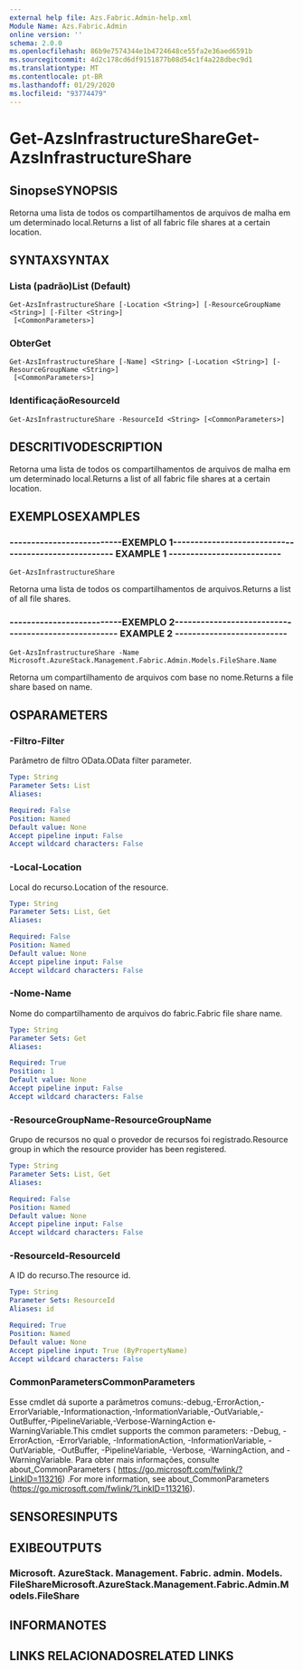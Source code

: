 ```yaml
---
external help file: Azs.Fabric.Admin-help.xml
Module Name: Azs.Fabric.Admin
online version: ''
schema: 2.0.0
ms.openlocfilehash: 86b9e7574344e1b4724648ce55fa2e36aed6591b
ms.sourcegitcommit: 4d2c178cd6df9151877b08d54c1f4a228dbec9d1
ms.translationtype: MT
ms.contentlocale: pt-BR
ms.lasthandoff: 01/29/2020
ms.locfileid: "93774479"
---
```

# <span data-ttu-id="13b12-101">Get-AzsInfrastructureShare</span><span class="sxs-lookup"><span data-stu-id="13b12-101">Get-AzsInfrastructureShare</span></span>

## <span data-ttu-id="13b12-102">Sinopse</span><span class="sxs-lookup"><span data-stu-id="13b12-102">SYNOPSIS</span></span>
<span data-ttu-id="13b12-103">Retorna uma lista de todos os compartilhamentos de arquivos de malha em um determinado local.</span><span class="sxs-lookup"><span data-stu-id="13b12-103">Returns a list of all fabric file shares at a certain location.</span></span>

## <span data-ttu-id="13b12-104">SYNTAX</span><span class="sxs-lookup"><span data-stu-id="13b12-104">SYNTAX</span></span>

### <span data-ttu-id="13b12-105">Lista (padrão)</span><span class="sxs-lookup"><span data-stu-id="13b12-105">List (Default)</span></span>
```
Get-AzsInfrastructureShare [-Location <String>] [-ResourceGroupName <String>] [-Filter <String>]
 [<CommonParameters>]
```

### <span data-ttu-id="13b12-106">Obter</span><span class="sxs-lookup"><span data-stu-id="13b12-106">Get</span></span>
```
Get-AzsInfrastructureShare [-Name] <String> [-Location <String>] [-ResourceGroupName <String>]
 [<CommonParameters>]
```

### <span data-ttu-id="13b12-107">Identificação</span><span class="sxs-lookup"><span data-stu-id="13b12-107">ResourceId</span></span>
```
Get-AzsInfrastructureShare -ResourceId <String> [<CommonParameters>]
```

## <span data-ttu-id="13b12-108">DESCRITIVO</span><span class="sxs-lookup"><span data-stu-id="13b12-108">DESCRIPTION</span></span>
<span data-ttu-id="13b12-109">Retorna uma lista de todos os compartilhamentos de arquivos de malha em um determinado local.</span><span class="sxs-lookup"><span data-stu-id="13b12-109">Returns a list of all fabric file shares at a certain location.</span></span>

## <span data-ttu-id="13b12-110">EXEMPLOS</span><span class="sxs-lookup"><span data-stu-id="13b12-110">EXAMPLES</span></span>

### <span data-ttu-id="13b12-111">--------------------------EXEMPLO 1--------------------------</span><span class="sxs-lookup"><span data-stu-id="13b12-111">-------------------------- EXAMPLE 1 --------------------------</span></span>
```
Get-AzsInfrastructureShare
```

<span data-ttu-id="13b12-112">Retorna uma lista de todos os compartilhamentos de arquivos.</span><span class="sxs-lookup"><span data-stu-id="13b12-112">Returns a list of all file shares.</span></span>

### <span data-ttu-id="13b12-113">--------------------------EXEMPLO 2--------------------------</span><span class="sxs-lookup"><span data-stu-id="13b12-113">-------------------------- EXAMPLE 2 --------------------------</span></span>
```
Get-AzsInfrastructureShare -Name Microsoft.AzureStack.Management.Fabric.Admin.Models.FileShare.Name
```

<span data-ttu-id="13b12-114">Retorna um compartilhamento de arquivos com base no nome.</span><span class="sxs-lookup"><span data-stu-id="13b12-114">Returns a file share based on name.</span></span>

## <span data-ttu-id="13b12-115">OS</span><span class="sxs-lookup"><span data-stu-id="13b12-115">PARAMETERS</span></span>

### <span data-ttu-id="13b12-116">-Filtro</span><span class="sxs-lookup"><span data-stu-id="13b12-116">-Filter</span></span>
<span data-ttu-id="13b12-117">Parâmetro de filtro OData.</span><span class="sxs-lookup"><span data-stu-id="13b12-117">OData filter parameter.</span></span>

```yaml
Type: String
Parameter Sets: List
Aliases: 

Required: False
Position: Named
Default value: None
Accept pipeline input: False
Accept wildcard characters: False
```

### <span data-ttu-id="13b12-118">-Local</span><span class="sxs-lookup"><span data-stu-id="13b12-118">-Location</span></span>
<span data-ttu-id="13b12-119">Local do recurso.</span><span class="sxs-lookup"><span data-stu-id="13b12-119">Location of the resource.</span></span>

```yaml
Type: String
Parameter Sets: List, Get
Aliases: 

Required: False
Position: Named
Default value: None
Accept pipeline input: False
Accept wildcard characters: False
```

### <span data-ttu-id="13b12-120">-Nome</span><span class="sxs-lookup"><span data-stu-id="13b12-120">-Name</span></span>
<span data-ttu-id="13b12-121">Nome do compartilhamento de arquivos do fabric.</span><span class="sxs-lookup"><span data-stu-id="13b12-121">Fabric file share name.</span></span>

```yaml
Type: String
Parameter Sets: Get
Aliases: 

Required: True
Position: 1
Default value: None
Accept pipeline input: False
Accept wildcard characters: False
```

### <span data-ttu-id="13b12-122">-ResourceGroupName</span><span class="sxs-lookup"><span data-stu-id="13b12-122">-ResourceGroupName</span></span>
<span data-ttu-id="13b12-123">Grupo de recursos no qual o provedor de recursos foi registrado.</span><span class="sxs-lookup"><span data-stu-id="13b12-123">Resource group in which the resource provider has been registered.</span></span>

```yaml
Type: String
Parameter Sets: List, Get
Aliases: 

Required: False
Position: Named
Default value: None
Accept pipeline input: False
Accept wildcard characters: False
```

### <span data-ttu-id="13b12-124">-ResourceId</span><span class="sxs-lookup"><span data-stu-id="13b12-124">-ResourceId</span></span>
<span data-ttu-id="13b12-125">A ID do recurso.</span><span class="sxs-lookup"><span data-stu-id="13b12-125">The resource id.</span></span>

```yaml
Type: String
Parameter Sets: ResourceId
Aliases: id

Required: True
Position: Named
Default value: None
Accept pipeline input: True (ByPropertyName)
Accept wildcard characters: False
```

### <span data-ttu-id="13b12-126">CommonParameters</span><span class="sxs-lookup"><span data-stu-id="13b12-126">CommonParameters</span></span>
<span data-ttu-id="13b12-127">Esse cmdlet dá suporte a parâmetros comuns:-debug,-ErrorAction,-ErrorVariable,-Informationaction,-InformationVariable,-OutVariable,-OutBuffer,-PipelineVariable,-Verbose-WarningAction e-WarningVariable.</span><span class="sxs-lookup"><span data-stu-id="13b12-127">This cmdlet supports the common parameters: -Debug, -ErrorAction, -ErrorVariable, -InformationAction, -InformationVariable, -OutVariable, -OutBuffer, -PipelineVariable, -Verbose, -WarningAction, and -WarningVariable.</span></span> <span data-ttu-id="13b12-128">Para obter mais informações, consulte about_CommonParameters ( https://go.microsoft.com/fwlink/?LinkID=113216) .</span><span class="sxs-lookup"><span data-stu-id="13b12-128">For more information, see about_CommonParameters (https://go.microsoft.com/fwlink/?LinkID=113216).</span></span>

## <span data-ttu-id="13b12-129">SENSORES</span><span class="sxs-lookup"><span data-stu-id="13b12-129">INPUTS</span></span>

## <span data-ttu-id="13b12-130">EXIBE</span><span class="sxs-lookup"><span data-stu-id="13b12-130">OUTPUTS</span></span>

### <span data-ttu-id="13b12-131">Microsoft. AzureStack. Management. Fabric. admin. Models. FileShare</span><span class="sxs-lookup"><span data-stu-id="13b12-131">Microsoft.AzureStack.Management.Fabric.Admin.Models.FileShare</span></span>

## <span data-ttu-id="13b12-132">INFORMA</span><span class="sxs-lookup"><span data-stu-id="13b12-132">NOTES</span></span>

## <span data-ttu-id="13b12-133">LINKS RELACIONADOS</span><span class="sxs-lookup"><span data-stu-id="13b12-133">RELATED LINKS</span></span>

